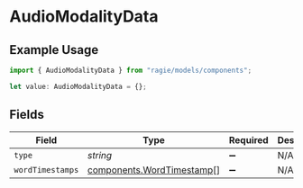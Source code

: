 # AudioModalityData

## Example Usage

```typescript
import { AudioModalityData } from "ragie/models/components";

let value: AudioModalityData = {};
```

## Fields

| Field                                                                  | Type                                                                   | Required                                                               | Description                                                            |
| ---------------------------------------------------------------------- | ---------------------------------------------------------------------- | ---------------------------------------------------------------------- | ---------------------------------------------------------------------- |
| `type`                                                                 | *string*                                                               | :heavy_minus_sign:                                                     | N/A                                                                    |
| `wordTimestamps`                                                       | [components.WordTimestamp](../../models/components/wordtimestamp.md)[] | :heavy_minus_sign:                                                     | N/A                                                                    |